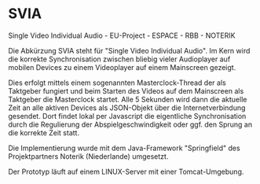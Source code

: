 # SVIA
Single Video Individual Audio - EU-Project - ESPACE - RBB - NOTERIK

Die Abkürzung SVIA steht für "Single Video Individual Audio".
Im Kern wird die korrekte Synchronisation zwischen bliebig vieler Audioplayer auf mobilen Devices zu einem Videoplayer auf einem Mainscreen gezeigt.

Dies erfolgt mittels einem sogenannten Masterclock-Thread der als Taktgeber fungiert und beim Starten des Videos auf dem Mainscreen als Taktgeber die Masterclock startet.
Alle 5 Sekunden wird dann die aktuelle Zeit an alle aktiven Devices als JSON-Objekt über die Internetverbindung gesendet. Dort findet lokal per Javascript die eigentliche Synchronisation durch die Regulierung der Abspielgeschwindigkeit oder ggf. den Sprung an die korrekte Zeit statt.

Die Implementierung wurde mit dem Java-Framework "Springfield" des Projektpartners Noterik (Niederlande) umgesetzt.

Der Prototyp läuft auf einem LINUX-Server mit einer Tomcat-Umgebung.
